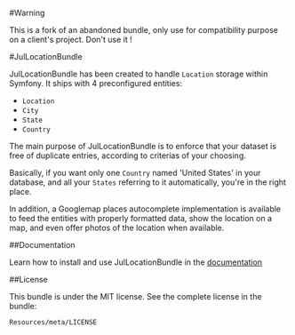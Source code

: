 #Warning

This is a fork of an abandoned bundle, only use for compatibility purpose on a client's project. Don't use it !

#JulLocationBundle

JulLocationBundle has been created to handle `Location` storage within Symfony. It ships
with 4 preconfigured entities:

- `Location`
- `City`
- `State`
- `Country`

The main purpose of JulLocationBundle is to enforce that your dataset is free
of duplicate entries, according to criterias of your choosing.

Basically, if you want only one `Country` named 'United States' in your database, and 
all your `States` referring to it automatically, you're in the right place.

In addition, a Googlemap places autocomplete implementation is available to feed 
the entities with properly formatted data, show the location on a map,
and even offer photos of the location when available.

##Documentation

Learn how to install and use JulLocationBundle in the [documentation](https://github.com/youlweb/JulLocationBundle/tree/master/Resources/doc/index.md)

##License

This bundle is under the MIT license. See the complete license in the bundle:

    Resources/meta/LICENSE

